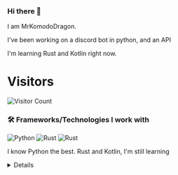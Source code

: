 ### Hi there 👋


I am MrKomodoDragon.

I've been working on a discord bot in python, and an API

I'm learning Rust and Kotlin right now.




# Visitors
![Visitor Count](https://profile-counter.glitch.me/%7BMrKomodoDragon%7D/count.svg)

### 🛠 Frameworks/Technologies I work with
<img alt="Python" src="https://img.shields.io/badge/python%20-%2314354C.svg?&style=for-the-badge&logo=python&logoColor=white"/> <img alt="Rust" src="https://img.shields.io/badge/rust%20-%2314354C.svg?&style=for-the-badge&logo=rust&logoColor=white"/> <img alt="Rust" src="https://img.shields.io/badge/kotlin%20-%2314354C.svg?&style=for-the-badge&logo=kotlin&logoColor=white"/>

I know Python the best. Rust and Kotlin, I'm still learning

<details>
# My Stats
[![Anurag's github stats](https://github-readme-stats.vercel.app/api?username=MrKomodoDragon)](https://github.com/anuraghazra/github-readme-stats)

# Languages I Use
![Top Langs](https://github-readme-stats.vercel.app/api/top-langs/?username=MrKomodoDragon&theme=tokyonight)

# Some more stats
<!--START_SECTION:waka-->
![Profile Views](http://img.shields.io/badge/Profile%20Views-50-blue)

**🐱 My Github Data** 

> 🏆 299 Contributions in the Year 2021
 > 
> 📦 42.6 kB Used in Github's Storage 
 > 
> 🚫 Not Opted to Hire
 > 
> 📜 41 Public Repositories 
 > 
> 🔑 3 Private Repositories  
 > 
**I'm an Early 🐤** 

```text
🌞 Morning    101 commits    ██████████░░░░░░░░░░░░░░░   41.22% 
🌆 Daytime    96 commits     █████████░░░░░░░░░░░░░░░░   39.18% 
🌃 Evening    47 commits     ████░░░░░░░░░░░░░░░░░░░░░   19.18% 
🌙 Night      1 commits      ░░░░░░░░░░░░░░░░░░░░░░░░░   0.41%

```
📅 **I'm Most Productive on Friday** 

```text
Monday       28 commits     ██░░░░░░░░░░░░░░░░░░░░░░░   11.43% 
Tuesday      50 commits     █████░░░░░░░░░░░░░░░░░░░░   20.41% 
Wednesday    30 commits     ███░░░░░░░░░░░░░░░░░░░░░░   12.24% 
Thursday     33 commits     ███░░░░░░░░░░░░░░░░░░░░░░   13.47% 
Friday       52 commits     █████░░░░░░░░░░░░░░░░░░░░   21.22% 
Saturday     18 commits     █░░░░░░░░░░░░░░░░░░░░░░░░   7.35% 
Sunday       34 commits     ███░░░░░░░░░░░░░░░░░░░░░░   13.88%

```


📊 **This Week I Spent My Time On** 

```text
⌚︎ Time Zone: America/Los_Angeles

💬 Programming Languages: 
Python                   3 hrs 2 mins        █████████████████████░░░░   84.89% 
Other                    30 mins             ███░░░░░░░░░░░░░░░░░░░░░░   14.14% 
C                        2 mins              ░░░░░░░░░░░░░░░░░░░░░░░░░   0.96%

🔥 Editors: 
VS Code                  3 hrs 34 mins       █████████████████████████   100.0%

🐱‍💻 Projects: 
f-stop                   3 hrs 31 mins       ████████████████████████░   98.5% 
cpython                  3 mins              ░░░░░░░░░░░░░░░░░░░░░░░░░   1.5% 
doc-search               0 secs              ░░░░░░░░░░░░░░░░░░░░░░░░░   0.0%

💻 Operating System: 
Mac                      3 hrs 34 mins       █████████████████████████   100.0%

```

**I Mostly Code in Python** 

```text
Python                   9 repos             ████████████░░░░░░░░░░░░░   50.0% 
Rust                     3 repos             ████░░░░░░░░░░░░░░░░░░░░░   16.67% 
Java                     1 repo              █░░░░░░░░░░░░░░░░░░░░░░░░   5.56% 
HTML                     1 repo              █░░░░░░░░░░░░░░░░░░░░░░░░   5.56% 
Shell                    1 repo              █░░░░░░░░░░░░░░░░░░░░░░░░   5.56%

```


**Timeline**

![Chart not found](https://raw.githubusercontent.com/MrKomodoDragon/MrKomodoDragon/main/charts/bar_graph.png) 


<!--END_SECTION:waka-->
</details>

